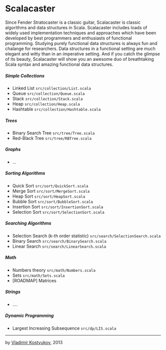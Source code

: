 Scalacaster
===========

Since Fender Stratocaster is a classic guitar, Scalacaster is classic algorithms and data structures in Scala. Scalacaster includes loads of widely used implementation techniques and approaches which have been developed by best programmers and enthusiasts of functional programming. Studying purely functional data structures is always fun and chalange for researchers. Data structures in a functional setting are much elegant and witty than in an imperative setting. And if you catch the glimpse of its beauty, Scalacaster will show you an awesome duo of breathtaking Scala syntax and amazing functional data structures.


##### Simple Collections
* Linked List `src/collection/List.scala`
* Queue `src/collection/Queue.scala`
* Stack `src/collection/Stack.scala`
* Heap `src/collection/Heap.scala`
* Hashtable `src/collection/Hashtable.scala`

##### Trees
* Binary Search Tree `src/tree/Tree.scala`
* Red-Black Tree `src/tree/RBTree.scala`

##### Graphs
* ... 

##### Sorting Algorithms
* Quick Sort `src/sort/QuickSort.scala`
* Merge Sort `src/sort/MergeSort.scala`
* Heap Sort `src/sort/HeapSort.scala`
* Bubble Sort `src/sort/BubbleSort.scala`
* Insertion Sort `src/sort/InsertionSort.scala`
* Selection Sort `src/sort/SelectionSort.scala`

##### Searching Algorithms
* Selection Search (k-th order statistic) `src/search/SelectionSearch.scala`
* Binary Search `src/search/BinarySearch.scala`
* Linear Search `src/search/LinearSearch.scala`

##### Math
* Numbers theory `src/math/Numbers.scala`
* Sets `src/math/Sets.scala`
* [ROADMAP] Matrices

##### Strings
* ....

##### Dynamic Programming
* Largest Increasing Subsequence `src/dp/LIS.scala`

----
by [Vladimir Kostyukov](http://vkostyukov.ru), 2013

